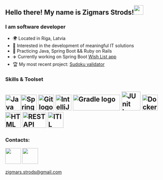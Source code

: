 ## Hello there! My name is Zigmars Strods!<img src="https://raw.githubusercontent.com/MartinHeinz/MartinHeinz/master/wave.gif" width="30px">
### I am software developer
- 🌍 Located in Riga, Latvia
- 👀 Interested in the development of meaningful IT solutions
- 🌱 Practicing Java, Spring Boot && Ruby on Rails
- ✈️ Currently working on Spring Boot [Wish List app](https://github.com/zigmarsstrods/wish-list)
- 🏆 My most recent project: [Sudoku validator](https://github.com/zigmarsstrods/sudoku-validator) 
### Skills & Toolset
<picture><img src="https://cdn.worldvectorlogo.com/logos/java.svg" unselectable="on" alt="Java logo" width="50" height="50"/></picture><picture><img src="https://cdn.worldvectorlogo.com/logos/spring-3.svg" alt="Spring Boot logo" width="50" height="50"/></picture>  <picture><img src="https://cdn.worldvectorlogo.com/logos/git-icon.svg" alt="Git logo" width="50" height="50"/></picture>  <picture><img src="https://cdn.worldvectorlogo.com/logos/intellij-idea-1.svg" alt="IntelliJ IDEA logo" width="50" height="50"/></picture>  <picture><img src="https://cdn.worldvectorlogo.com/logos/gradle-1.svg" alt="Gradle logo" width="150" height="50"/></picture>  <picture><img src="https://avatars.githubusercontent.com/u/874086?s=200&v=4" alt="JUnit Logo" width="60" height="60"/></picture>  <picture><img src="https://cdn.worldvectorlogo.com/logos/docker.svg" alt="Docker Logo" width="50" height="50"/></picture>  <picture><img src="https://cdn.worldvectorlogo.com/logos/html-1.svg" alt="HTML Logo" width="50" height="50"/></picture>  <picture><img src="https://www.opc-router.com/wp-content/uploads/2020/04/icon_rest_webservice_600x400px-400x267.png" alt="REST API Logo" width="75" height="50"/></picture>  <picture><img src="https://gedvillo.com/wp-content/webpc-passthru.php?src=https://gedvillo.com/wp-content/uploads/2022/05/Untitled-design-8-1.png&nocache=1" alt="ITIL Logo" width="50" height="50"/></picture>
---
### Contacts:
<p align="left"> <a href="https://www.facebook.com/zigmars.strods" target="_blank" rel="noreferrer"><img src="https://raw.githubusercontent.com/danielcranney/readme-generator/main/public/icons/socials/facebook.svg" width="50" height="50" /></a>  <a href="https://www.linkedin.com/in/zigmars-strods/" target="_blank" rel="noreferrer"><img src="https://raw.githubusercontent.com/danielcranney/readme-generator/main/public/icons/socials/linkedin.svg" width="50" height="50" /></a></p>

[zigmars.strods@gmail.com](mailto:zigmars.strods@gmail.com)

